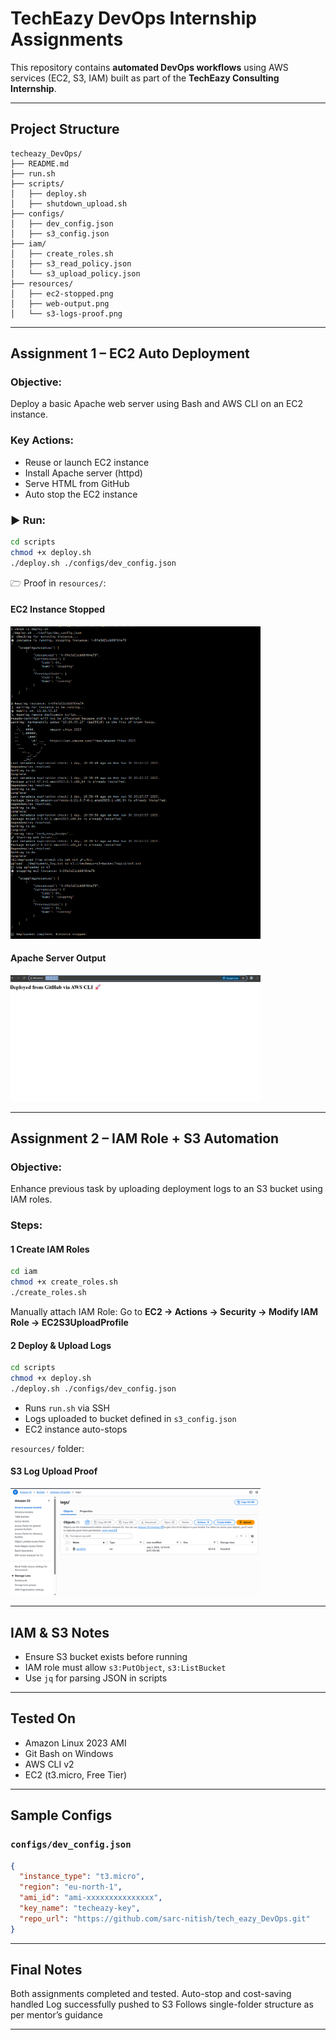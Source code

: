 #  TechEazy DevOps Internship Assignments

This repository contains **automated DevOps workflows** using AWS services (EC2, S3, IAM) built as part of the **TechEazy Consulting Internship**.

---

##  Project Structure

```
techeazy_DevOps/
├── README.md
├── run.sh
├── scripts/
│   ├── deploy.sh
│   ├── shutdown_upload.sh
├── configs/
│   ├── dev_config.json
│   ├── s3_config.json
├── iam/
│   ├── create_roles.sh
│   ├── s3_read_policy.json
│   └── s3_upload_policy.json
├── resources/
│   ├── ec2-stopped.png
│   ├── web-output.png
│   └── s3-logs-proof.png
```

---

##  Assignment 1 – EC2 Auto Deployment

###  Objective:

Deploy a basic Apache web server using Bash and AWS CLI on an EC2 instance.

###  Key Actions:

* Reuse or launch EC2 instance
* Install Apache server (httpd)
* Serve HTML from GitHub
* Auto stop the EC2 instance

### ▶ Run:

```bash
cd scripts
chmod +x deploy.sh
./deploy.sh ./configs/dev_config.json
```

🗁 Proof in `resources/`:

####  EC2 Instance Stopped
<img src="resources/ec2-stopped.png" alt="EC2 Stopped" width="400"/>

####  Apache Server Output
<img src="resources/web-output.png" alt="Web Output" width="400"/>

---

##  Assignment 2 – IAM Role + S3 Automation

###  Objective:

Enhance previous task by uploading deployment logs to an S3 bucket using IAM roles.

###  Steps:

#### 1️ Create IAM Roles

```bash
cd iam
chmod +x create_roles.sh
./create_roles.sh
```

Manually attach IAM Role:
Go to **EC2 → Actions → Security → Modify IAM Role → EC2S3UploadProfile**

#### 2️ Deploy & Upload Logs

```bash
cd scripts
chmod +x deploy.sh
./deploy.sh ./configs/dev_config.json
```

* Runs `run.sh` via SSH
* Logs uploaded to bucket defined in `s3_config.json`
* EC2 instance auto-stops

 `resources/` folder:

####  S3 Log Upload Proof
<img src="resources/s3-logs-proof.png" alt="Web Output" width="400"/>

---

##  IAM & S3 Notes

* Ensure S3 bucket exists before running
* IAM role must allow `s3:PutObject`, `s3:ListBucket`
* Use `jq` for parsing JSON in scripts

---

##  Tested On

* Amazon Linux 2023 AMI
* Git Bash on Windows
* AWS CLI v2
* EC2 (t3.micro, Free Tier)

---

##  Sample Configs

### `configs/dev_config.json`

```json
{
  "instance_type": "t3.micro",
  "region": "eu-north-1",
  "ami_id": "ami-xxxxxxxxxxxxxxx",
  "key_name": "techeazy-key",
  "repo_url": "https://github.com/sarc-nitish/tech_eazy_DevOps.git"
}
```

---

##  Final Notes

 Both assignments completed and tested.
 Auto-stop and cost-saving handled
 Log successfully pushed to S3
 Follows single-folder structure as per mentor’s guidance

---